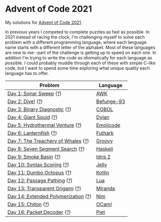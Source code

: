 # Advent of Code 2021

My solutions for [Advent of Code 2021](http://adventofcode.com/2021).

In previous years I competed to complete puzzles as fast as possible.
In 2021 instead of racing the clock, I'm challenging myself to solve each problem with a different programming language, where each language name starts with a different letter of the alphabet.
Most of these languages are new to me--part of the challenge is getting up to speed on each one.
In addition I'm trying to write the code as idiomatically for each language as possible.
I could probably muddle through each of these with simple C-like code, but I want to spend some time exploring what unique quality each language has to offer.

| Problem | Language |
| --- | --- |
| [Day 1: Sonar Sweep](day01) ([?](https://adventofcode.com/2021/day/1)) | [AWK](https://en.wikipedia.org/wiki/AWK) |
| [Day 2: Dive!](day02) ([?](https://adventofcode.com/2021/day/2)) | [Befunge-93](https://esolangs.org/wiki/Befunge) |
| [Day 3: Binary Diagnostic](day03) ([?](https://adventofcode.com/2021/day/3)) | [COBOL](https://en.wikipedia.org/wiki/COBOL) |
| [Day 4: Giant Squid](day04) ([?](https://adventofcode.com/2021/day/4)) | [Dylan](https://en.wikipedia.org/wiki/Dylan_(programming_language)) |
| [Day 5: Hydrothermal Venture](day05) ([?](https://adventofcode.com/2021/day/5)) | [Emojicode](https://www.emojicode.org/) |
| [Day 6: Lanternfish](day06) ([?](https://adventofcode.com/2021/day/6)) | [Futhark](https://futhark-lang.org/) |
| [Day 7: The Treachery of Whales](day07) ([?](https://adventofcode.com/2021/day/7)) | [Groovy](https://groovy-lang.org/) |
| [Day 8: Seven Segment Search](day08) ([?](https://adventofcode.com/2021/day/8)) | [Haskell](https://www.haskell.org/) |
| [Day 9: Smoke Basin](day09) ([?](https://adventofcode.com/2021/day/9)) | [Idris 2](https://www.idris-lang.org/) |
| [Day 10: Syntax Scoring](day10) ([?](https://adventofcode.com/2021/day/10)) | [Jelly](https://github.com/DennisMitchell/jellylanguage) |
| [Day 11: Dumbo Octopus](day11) ([?](https://adventofcode.com/2021/day/11)) | [Kotlin](https://kotlinlang.org/) |
| [Day 12: Passage Pathing](day12) ([?](https://adventofcode.com/2021/day/12)) | [Lua](https://www.lua.org/) |
| [Day 13: Transparent Origami](day13) ([?](https://adventofcode.com/2021/day/13)) | [Miranda](http://miranda.org.uk) |
| [Day 14: Extended Polymerization](day14) ([?](https://adventofcode.com/2021/day/14)) | [Nim](https://nim-lang.org/) |
| [Day 15: Chiton](day15) ([?](https://adventofcode.com/2021/day/15)) | [OCaml](https://ocaml.org/) |
| [Day 16: Packet Decoder](day16) ([?](https://adventofcode.com/2021/day/16)) | [Piet](https://www.dangermouse.net/esoteric/piet.html) |
